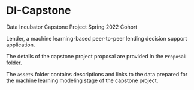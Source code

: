 # DI-Capstone
Data Incubator Capstone Project Spring 2022 Cohort

Lender, a machine learning-based peer-to-peer lending decision support application.

The details of the capstone project proposal are provided in the `Proposal` folder.

The `assets` folder contains descriptions and links to the data prepared for the machine learning modeling stage of the capstone project.
